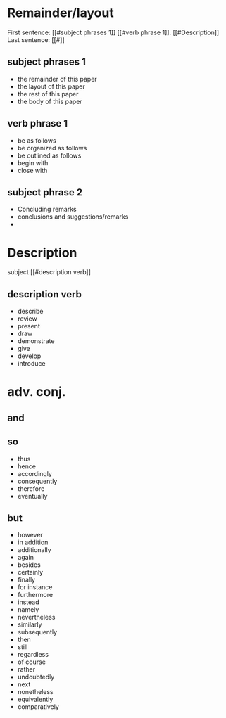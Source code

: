 

# Remainder/layout
First sentence: [[#subject phrases 1]] [[#verb phrase 1]].
[[#Description]]
Last sentence: [[#]]

## subject phrases 1
- the remainder of this paper
- the layout of this paper
- the rest of this paper
- the body of this paper

## verb phrase 1
- be as follows
- be organized as follows
- be outlined as follows
- begin with
- close with

## subject phrase 2
- Concluding remarks
- conclusions and suggestions/remarks
-

# Description
subject [[#description verb]]

## description verb
- describe
- review
- present
- draw
- demonstrate
- give
- develop
- introduce

# adv. conj.
## and

## so
- thus
- hence
- accordingly
- consequently
- therefore
- eventually

## but
- however
- in addition
- additionally
- again
- besides
- certainly
- finally
- for instance
- furthermore
- instead
- namely
- nevertheless
- similarly
- subsequently
- then
- still
- regardless
- of course
- rather
- undoubtedly
- next
- nonetheless
- equivalently
- comparatively
